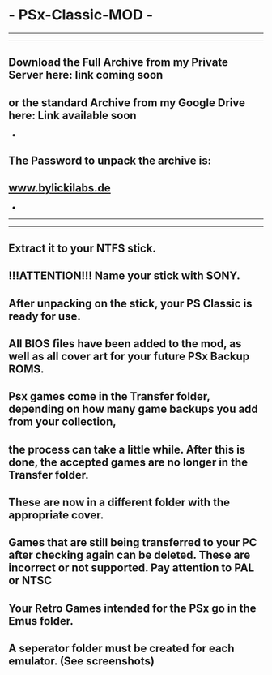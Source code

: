 # - PSx-Classic-MOD -
-----------------
-----------------
Download the Full Archive from my Private Server here: link coming soon
-
or the standard Archive from my Google Drive here: Link available soon
-
-
The Password to unpack the archive is: 
-
www.bylickilabs.de
-
-
-------------------
-------------------
Extract it to your NTFS stick.
-
!!!ATTENTION!!! 
Name your stick with SONY.
-
After unpacking on the stick, your PS Classic is ready for use.
-
All BIOS files have been added to the mod, as well as all cover art for your future PSx Backup ROMS. 
-
Psx games come in the Transfer folder, depending on how many game backups you add from your collection,
-
the process can take a little while. After this is done, the accepted games are no longer in the Transfer folder.
-
These are now in a different folder with the appropriate cover.
-
Games that are still being transferred to your PC after checking again can be deleted. These are incorrect or not supported. Pay attention to PAL or NTSC
-
Your Retro Games intended for the PSx go in the Emus folder.
-
A seperator folder must be created for each emulator. 
(See screenshots)
-
